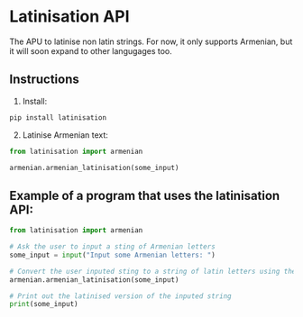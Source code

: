 # Latinisation API

The APU to latinise non latin strings. For now, it only supports Armenian, but it will soon expand to other langugages too.

## Instructions

1. Install:

```bash
pip install latinisation
```

2. Latinise Armenian text:

```python
from latinisation import armenian

armenian.armenian_latinisation(some_input)
```

## Example of a program that uses the latinisation API:

```python
from latinisation import armenian

# Ask the user to input a sting of Armenian letters
some_input = input("Input some Armenian letters: ")

# Convert the user inputed sting to a string of latin letters using the API
armenian.armenian_latinisation(some_input)

# Print out the latinised version of the inputed string 
print(some_input)
```